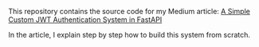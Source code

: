 This repository contains the source code for my Medium article:
  <a href="https://example.com" target="_blank">
  A Simple Custom JWT Authentication System in FastAPI
</a>

In the article, I explain step by step how to build this system from scratch.
 


